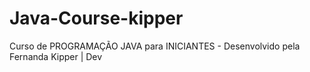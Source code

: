 # Java-Course-kipper
Curso de PROGRAMAÇÃO JAVA para INICIANTES - Desenvolvido pela Fernanda Kipper | Dev

